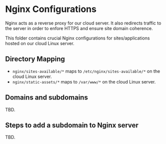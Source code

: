 # Nginx Configurations

Nginx acts as a reverse proxy for our cloud server. It also redirects traffic to the server in order to enfore HTTPS and ensure site domain coherence.

This folder contains crucial Nginx configurations for sites/applications hosted on our cloud Linux server.

## Directory Mapping

- `nginx/sites-available/*` maps to `/etc/nginx/sites-available/*` on the cloud Linux server.
- `nginx/static-assets/*` maps to `/var/www/*` on the cloud Linux server.

## Domains and subdomains

TBD.

## Steps to add a subdomain to Nginx server

TBD.
